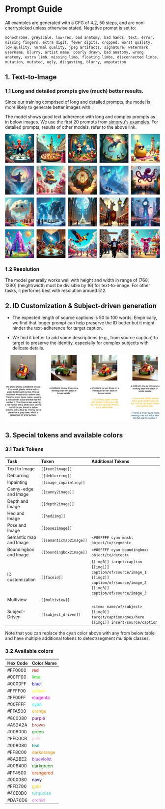 # Prompt Guide

All examples are generated with a CFG of $4.2$, $50$ steps, and are non-cherrypicked unless otherwise stated. Negative prompt is set to:
```
monochrome, greyscale, low-res, bad anatomy, bad hands, text, error, missing fingers, extra digit, fewer digits, cropped, worst quality, low quality, normal quality, jpeg artifacts, signature, watermark, username, blurry, artist name, poorly drawn, bad anatomy, wrong anatomy, extra limb, missing limb, floating limbs, disconnected limbs, mutation, mutated, ugly, disgusting, blurry, amputation
```

## 1. Text-to-Image

### 1.1 Long and detailed prompts give (much) better results.

Since our training comprised of long and detailed prompts, the model is more likely to generate better images with .


The model shows good text adherence with long and complex prompts as in below images. We use the first $20$ prompts from [simoryu's examples](https://cloneofsimo.github.io/compare_aura_sd3/). For detailed prompts, results of other models, refer to the above link.

<p align="center">
  <img src="assets/promptguide_complex.jpg" alt="Text-to-Image results" width="800">
</p>


### 1.2 Resolution

The model generally works well with height and width in range of $[768; 1280]$ (height/width must be divisible by 16) for text-to-image. For other tasks, it performs best with resolution around $512$. 

## 2. ID Customization & Subject-driven generation

- The expected length of source captions is $50$ to $100$ words. Empirically, we find that longer prompt can help preserve the ID better but it might hinder the text-adherence for target caption.

- We find it better to add some descriptions (e.g., from source caption) to target to preserve the identity, especially for complex subjects with delicate details. 

<p align="center">
  <img src="assets/promptguide_idtask.jpg" alt="ablation id task" width="800">
</p>


## 3. Special tokens and available colors

### 3.1 Task Tokens

| Task                  | Token                      | Additional Tokens |
|:---------------------|:---------------------------|:------------------|
| Text to Image        | `[[text2image]]`           | |
| Deblurring           | `[[deblurring]]`           | |
| Inpainting           | `[[image_inpainting]]`     | |
| Canny-edge and Image       | `[[canny2image]]`          | |
| Depth and Image     | `[[depth2image]]`          | |
| Hed and Image      | `[[hed2img]]`              | |
| Pose and Image      | `[[pose2image]]`           | |
| Semantic map and Image| `[[semanticmap2image]]`    | `<#00FFFF cyan mask: object/to/segment>` |
| Boundingbox and Image     | `[[boundingbox2image]]`    | `<#00FFFF cyan boundingbox: object/to/detect>` |
| ID customization             | `[[faceid]]`               | `[[img0]] target/caption [[img1]] caption/of/source/image_1 [[img2]] caption/of/source/image_2 [[img3]] caption/of/source/image_3` |
| Multiview          | `[[multiview]]`            | |
| Subject-Driven      | `[[subject_driven]]`       | `<item: name/of/subject> [[img0]] target/caption/goes/here [[img1]] insert/source/caption` |


Note that you can replace the cyan color above with any from below table and have multiple additional tokens to detect/segment multiple classes.

### 3.2 Available colors


| Hex Code | Color Name |
|:---------|:-----------|
| #FF0000 | <span style="color: #FF0000">red</span> |
| #00FF00 | <span style="color: #00FF00">lime</span> |
| #0000FF | <span style="color: #0000FF">blue</span> |
| #FFFF00 | <span style="color: #FFFF00">yellow</span> |
| #FF00FF | <span style="color: #FF00FF">magenta</span> |
| #00FFFF | <span style="color: #00FFFF">cyan</span> |
| #FFA500 | <span style="color: #FFA500">orange</span> |
| #800080 | <span style="color: #800080">purple</span> |
| #A52A2A | <span style="color: #A52A2A">brown</span> |
| #008000 | <span style="color: #008000">green</span> |
| #FFC0CB | <span style="color: #FFC0CB">pink</span> |
| #008080 | <span style="color: #008080">teal</span> |
| #FF8C00 | <span style="color: #FF8C00">darkorange</span> |
| #8A2BE2 | <span style="color: #8A2BE2">blueviolet</span> |
| #006400 | <span style="color: #006400">darkgreen</span> |
| #FF4500 | <span style="color: #FF4500">orangered</span> |
| #000080 | <span style="color: #000080">navy</span> |
| #FFD700 | <span style="color: #FFD700">gold</span> |
| #40E0D0 | <span style="color: #40E0D0">turquoise</span> |
| #DA70D6 | <span style="color: #DA70D6">orchid</span> |
